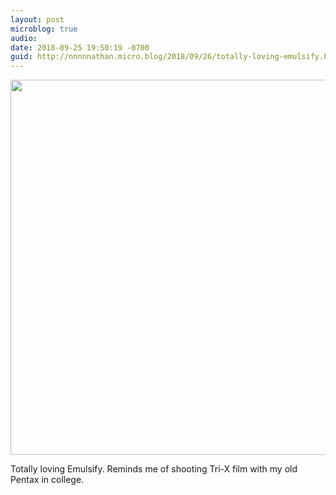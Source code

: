 ```yaml
---
layout: post
microblog: true
audio: 
date: 2018-09-25 19:50:19 -0700
guid: http://nnnnnathan.micro.blog/2018/09/26/totally-loving-emulsify.html
---
```

<a href="http://status.yergler.net/uploads/2018/5d53173f20.jpg"><img src="http://status.yergler.net/uploads/2018/5d53173f20.jpg" width="600" height="525" style="height: auto;" class="sunlit_image" /></a>

Totally loving Emulsify. Reminds me of shooting Tri-X film with my old Pentax in college. 

